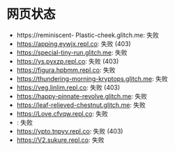 # 网页状态
- https://reminiscent- Plastic-cheek.glitch.me: 失败
- https://apping.eywjx.repl.co: 失败 (403)
- https://special-tiny-run.glitch.me: 失败
- https://ys.pyxzp.repl.co: 失败 (403)
- https://figura.hpbmm.repl.co: 失败
- https://thundering-morning-kryptops.glitch.me: 失败
- https://veg.linlim.repl.co: 失败 (403)
- https://happy-pinnate-revolve.glitch.me: 失败
- https://leaf-relieved-chestnut.glitch.me: 失败
- https://Love.cfvqw.repl.co: 失败
- : 失败
- https://ypto.tnpyv.repl.co: 失败 (403)
- https://V2.sukure.repl.co: 失败
